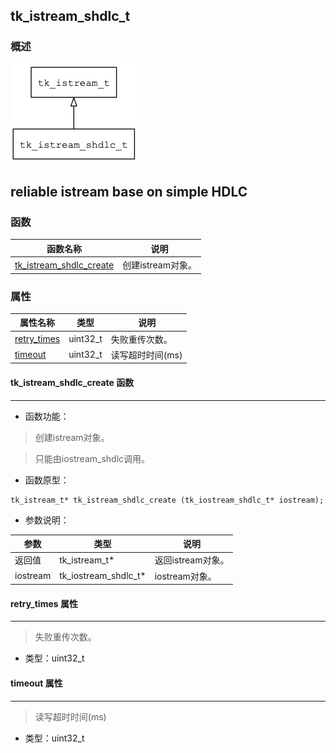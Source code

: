 ## tk\_istream\_shdlc\_t
### 概述
![image](images/tk_istream_shdlc_t_0.png)

reliable istream base on simple HDLC
----------------------------------
### 函数
<p id="tk_istream_shdlc_t_methods">

| 函数名称 | 说明 | 
| -------- | ------------ | 
| <a href="#tk_istream_shdlc_t_tk_istream_shdlc_create">tk\_istream\_shdlc\_create</a> | 创建istream对象。 |
### 属性
<p id="tk_istream_shdlc_t_properties">

| 属性名称 | 类型 | 说明 | 
| -------- | ----- | ------------ | 
| <a href="#tk_istream_shdlc_t_retry_times">retry\_times</a> | uint32\_t | 失败重传次数。 |
| <a href="#tk_istream_shdlc_t_timeout">timeout</a> | uint32\_t | 读写超时时间(ms) |
#### tk\_istream\_shdlc\_create 函数
-----------------------

* 函数功能：

> <p id="tk_istream_shdlc_t_tk_istream_shdlc_create">创建istream对象。

> 只能由iostream_shdlc调用。

* 函数原型：

```
tk_istream_t* tk_istream_shdlc_create (tk_iostream_shdlc_t* iostream);
```

* 参数说明：

| 参数 | 类型 | 说明 |
| -------- | ----- | --------- |
| 返回值 | tk\_istream\_t* | 返回istream对象。 |
| iostream | tk\_iostream\_shdlc\_t* | iostream对象。 |
#### retry\_times 属性
-----------------------
> <p id="tk_istream_shdlc_t_retry_times">失败重传次数。

* 类型：uint32\_t

#### timeout 属性
-----------------------
> <p id="tk_istream_shdlc_t_timeout">读写超时时间(ms)

* 类型：uint32\_t

